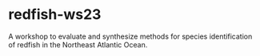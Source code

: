 # redfish-ws23
A workshop to evaluate and synthesize methods for species identification of redfish in the Northeast Atlantic Ocean.

